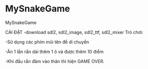 # MySnakeGame
MySnakeGame

CÀI ĐẶT -download sdl2, sdl2_image, sdl2_ttf, sdl2_mixer
Trò chơi:



-Sử dụng các phím mũi tên để di chuyển





-Ăn 1 lần rắn dài thêm 1 ô và được thêm 10 điểm





-Khi đầu rắn đâm vào thân thì hiện GAME OVER. 



















